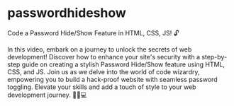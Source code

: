 # passwordhideshow
Code a Password Hide/Show Feature in HTML, CSS, JS! 🔓

In this video, embark on a journey to unlock the secrets of web development! Discover how to enhance your site's security with a step-by-step guide on creating a stylish Password Hide/Show feature using HTML, CSS, and JS. Join us as we delve into the world of code wizardry, empowering you to build a hack-proof website with seamless password toggling. Elevate your skills and add a touch of style to your web development journey. 🚀🔐💻 
